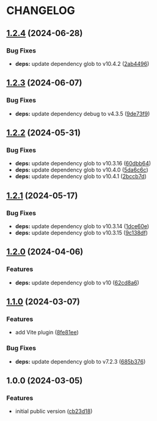# CHANGELOG

## [1.2.4](https://github.com/Forsakringskassan/apimock-express/compare/v1.2.3...v1.2.4) (2024-06-28)


### Bug Fixes

* **deps:** update dependency glob to v10.4.2 ([2ab4496](https://github.com/Forsakringskassan/apimock-express/commit/2ab4496e73282bcd9ade298f1f66ada4a5555e70))

## [1.2.3](https://github.com/Forsakringskassan/apimock-express/compare/v1.2.2...v1.2.3) (2024-06-07)


### Bug Fixes

* **deps:** update dependency debug to v4.3.5 ([9de73f9](https://github.com/Forsakringskassan/apimock-express/commit/9de73f9c769cbb826bd9773269e9a9048649fb3f))

## [1.2.2](https://github.com/Forsakringskassan/apimock-express/compare/v1.2.1...v1.2.2) (2024-05-31)


### Bug Fixes

* **deps:** update dependency glob to v10.3.16 ([60dbb64](https://github.com/Forsakringskassan/apimock-express/commit/60dbb64e171f42428d2ca1965b41e589c4f89430))
* **deps:** update dependency glob to v10.4.0 ([5da6c6c](https://github.com/Forsakringskassan/apimock-express/commit/5da6c6c74a34c797a8eee0244d5926e5b96cb815))
* **deps:** update dependency glob to v10.4.1 ([2bccb7d](https://github.com/Forsakringskassan/apimock-express/commit/2bccb7de40b5bc6c8b8bd96c718954bc07cbf698))

## [1.2.1](https://github.com/Forsakringskassan/apimock-express/compare/v1.2.0...v1.2.1) (2024-05-17)


### Bug Fixes

* **deps:** update dependency glob to v10.3.14 ([1dce60e](https://github.com/Forsakringskassan/apimock-express/commit/1dce60e806a37482c7fd3bf718d48277bb3827a2))
* **deps:** update dependency glob to v10.3.15 ([9c138df](https://github.com/Forsakringskassan/apimock-express/commit/9c138df6c43bdff204a0c056bfa9a207f9eaa16f))

## [1.2.0](https://github.com/Forsakringskassan/apimock-express/compare/v1.1.0...v1.2.0) (2024-04-06)


### Features

* **deps:** update dependency glob to v10 ([62cd8a6](https://github.com/Forsakringskassan/apimock-express/commit/62cd8a6b862901f0180c522ec0a312be5bf6759c))

## [1.1.0](https://github.com/Forsakringskassan/apimock-express/compare/v1.0.0...v1.1.0) (2024-03-07)


### Features

* add Vite plugin ([8fe81ee](https://github.com/Forsakringskassan/apimock-express/commit/8fe81ee95e2ed52de541c14b36fe5f7f77ba9b8e))


### Bug Fixes

* **deps:** update dependency glob to v7.2.3 ([685b376](https://github.com/Forsakringskassan/apimock-express/commit/685b376e6cefcb52aaf9966c6c37ec7528f06f43))

## 1.0.0 (2024-03-05)


### Features

* initial public version ([cb23d18](https://github.com/Forsakringskassan/apimock-express/commit/cb23d18692acef70dcd05b8e112bb111f08d51e5))
